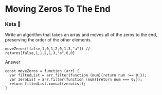 # Moving Zeros To The End

### Kata 🥋

Write an algorithm that takes an array and moves all of the zeros to the end, preserving the order of the other elements.

    moveZeros([false,1,0,1,2,0,1,3,"a"]) // returns[false,1,1,2,1,3,"a",0,0]

Answer

    const moveZeros = function (arr) {
      var filtedList = arr.filter(function (num){return num !== 0;});
      var zeroList = arr.filter(function (num){return num === 0;});
      return filtedList.concat(zeroList);
    }
